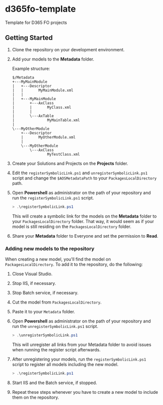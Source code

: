 # d365fo-template
Template for D365 FO projects

## Getting Started

1. Clone the repository on your development environment.
2. Add your models to the **Metadata** folder.

    Example structure:
    ```
    $/Metadata
    +---MyMainModule
    |   +---Descriptor
    |   |       MyMainModule.xml
    |   |
    |   +---MyMainModule
    |       +---AxClass
    |       |       MyClass.xml
    |       |
    |       \---AxTable
    |               MyMainTable.xml
    |
    \---MyOtherModule
        +---Descriptor
        |       MyOtherModule.xml
        |
        \---MyOtherModule
            \---AxClass
                    MyTestClass.xml
    ```
    
3. Create your Solutions and Projects on the **Projects** folder.
4. Edit the `registerSymbolicLink.ps1` and `unregisterSymbolicLink.ps1` script and change the `$AOSMetadataPath` to your `PackagesLocalDirectory` path. 
5. Open **Powershell** as administrator on the path of your repository and run the `registerSymbolicLink.ps1` script. 

    ```powershell
    > .\registerSymbolicLink.ps1
    ```

    This will create a symbolic link for the models on the **Metadata** folder to your `PackagesLocalDirectory` folder. That way, it would seem as if your model is still residing on the `PackagesLocalDirectory` folder.

6. Share your **Metadata** folder to Everyone and set the permission to **Read**.

### Adding new models to the repository

When creating a new model, you'll find the model on `PackagesLocalDirectory`. To add it to the repository, do the following:

1. Close Visual Studio.
2. Stop IIS, if necessary.
3. Stop Batch service, if necessary.
4. Cut the model from `PackagesLocalDirectory`.
5. Paste it to your `Metadata` folder.
6. Open **Powershell** as administrator on the path of your repository and run the `unregisterSymbolicLink.ps1` script. 

    ```powershell
    > .\unregisterSymbolicLink.ps1
    ```

    This will unregister all links from your Metadata folder to avoid issues when running the register script afterwards.

7. After unregistering your models, run the `registerSymbolicLink.ps1` script to register all models including the new model.
 
    ```powershell
    > .\registerSymbolicLink.ps1
    ```

8. Start IIS and the Batch service, if stopped.

9. Repeat these steps whenever you have to create a new model to include them on the repository.


